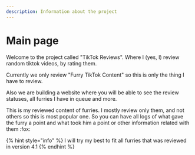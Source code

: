 ```yaml
---
description: Information about the project
---
```


# Main page

Welcome to the project called "TikTok Reviews". Where I (yes, I) review random tiktok videos, by rating them.

Currently we only review "Furry TikTok Content" so this is only the thing I have to review.

Also we are building a website where you will be able to see the review statuses, all furries I have in queue and more.

This is my reviewed content of furries. I mostly review only them, and not others so this is most popular one. So you can have all logs of what gave the furry a point and what took him a point or other information related with them :fox:

{% hint style="info" %}
I will try my best to fit all furries that was reviewed in version 4.1
{% endhint %}
